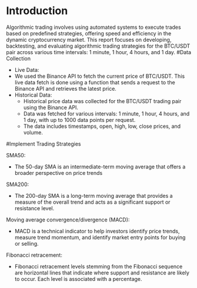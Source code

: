 # Introduction

Algorithmic trading involves using automated systems to execute trades based on predefined strategies, offering speed and efficiency in the dynamic cryptocurrency market. This report focuses on developing, backtesting, and evaluating algorithmic trading strategies for the BTC/USDT pair across various time intervals: 1 minute, 1 hour, 4 hours, and 1 day.
#Data Collection
 
- Live Data:
 - We used the Binance API to fetch the current price of BTC/USDT. This live data fetch is done using a function that sends a request to the Binance API and retrieves the latest price.
- Historical Data:
     - Historical price data was collected for the BTC/USDT trading pair using the Binance API.
     - Data was fetched for various intervals: 1 minute, 1 hour, 4 hours, and 1 day, with up to 1000 data points per request.
     - The data includes timestamps, open, high, low, close prices, and volume.

#Implement Trading Strategies 

SMA50: 
- The 50-day SMA is an intermediate-term moving average that offers a broader perspective on price trends

SMA200: 
- The 200-day SMA is a long-term moving average that provides a measure of the overall trend and acts as a significant support or resistance level.

Moving average convergence/divergence (MACD):
- MACD is a technical indicator to help investors identify price trends, measure trend momentum, and identify market entry points for buying or selling.

Fibonacci retracement:
- Fibonacci retracement levels stemming from the Fibonacci sequence are horizontal lines that indicate where support and resistance are likely to occur. Each level is associated with a percentage.
